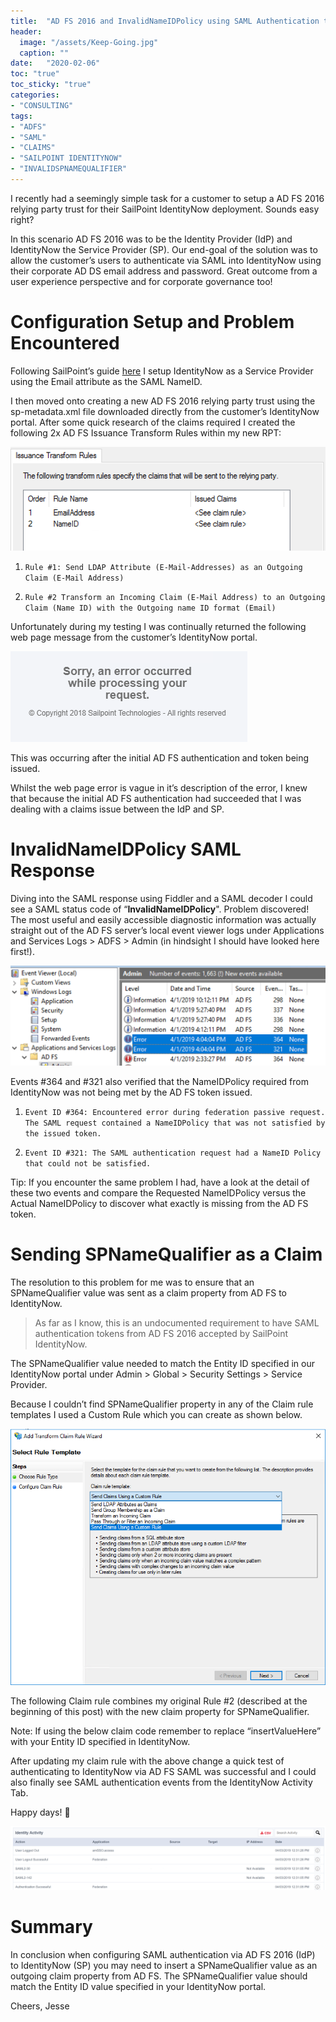```yaml
---
title:  "AD FS 2016 and InvalidNameIDPolicy using SAML Authentication to SailPoint IdentityNow"
header:
  image: "/assets/Keep-Going.jpg"
  caption: ""
date:   "2020-02-06"
toc: "true"
toc_sticky: "true"
categories: 
- "CONSULTING"
tags: 
- "ADFS"
- "SAML"
- "CLAIMS"
- "SAILPOINT IDENTITYNOW"
- "INVALIDSPNAMEQUALIFIER"
---
```

I recently had a seemingly simple task for a customer to setup a AD FS 2016 relying party trust for their SailPoint IdentityNow deployment. Sounds easy right?

In this scenario AD FS 2016 was to be the Identity Provider (IdP) and IdentityNow the Service Provider (SP). Our end-goal of the solution was to allow the customer’s users to authenticate via SAML into IdentityNow using their corporate AD DS email address and password. Great outcome from a user experience perspective and for corporate governance too!

# Configuration Setup and Problem Encountered
Following SailPoint’s guide [here][sp-guide] I setup IdentityNow as a Service Provider using the Email attribute as the SAML NameID.

I then moved onto creating a new AD FS 2016 relying party trust using the sp-metadata.xml file downloaded directly from the customer’s IdentityNow portal. After some quick research of the claims required I created the following 2x AD FS Issuance Transform Rules within my new RPT:

![Claim Issuance Rules](/assets/ClaimIssuanceRules.png)

1. `Rule #1: Send LDAP Attribute (E-Mail-Addresses) as an Outgoing Claim (E-Mail Address)`
<script src="https://gist.github.com/jesseloudon/a1770b1035e89e674427ab5a28fad99c.js"></script>

2. `Rule #2 Transform an Incoming Claim (E-Mail Address) to an Outgoing Claim (Name ID) with the Outgoing name ID format (Email)`
<script src="https://gist.github.com/jesseloudon/5abc590e4d11be89c8629fca6a816f9f.js"></script>

Unfortunately during my testing I was continually returned the following web page message from the customer’s IdentityNow portal. 

![SailpointError](/assets/SailPoint-Error.png)

This was occurring after the initial AD FS authentication and token being issued.

Whilst the web page error is vague in it’s description of the error, I knew that because the initial AD FS authentication had succeeded that I was dealing with a claims issue between the IdP and SP. 

# InvalidNameIDPolicy SAML Response
Diving into the SAML response using Fiddler and a SAML decoder I could see a SAML status code of “<b>InvalidNameIDPolicy</b>". Problem discovered! The most useful and easily accessible diagnostic information was actually straight out of the AD FS server’s local event viewer logs under Applications and Services Logs > ADFS > Admin (in hindsight I should have looked here first!).

![ADFSevents](/assets/ADFS-Events-364_321.png)

Events #364 and #321 also verified that the NameIDPolicy required from IdentityNow was not being met by the AD FS token issued.

1. `Event ID #364: Encountered error during federation passive request. The SAML request contained a NameIDPolicy that was not satisfied by the issued token.`

2. `Event ID #321: The SAML authentication request had a NameID Policy that could not be satisfied.`

Tip: If you encounter the same problem I had, have a look at the detail of these two events and compare the Requested NameIDPolicy versus the Actual NameIDPolicy to discover what exactly is missing from the AD FS token.

# Sending SPNameQualifier as a Claim
The resolution to this problem for me was to ensure that an SPNameQualifier value was sent as a claim property from AD FS to IdentityNow.

> As far as I know, this is an undocumented requirement to have SAML authentication tokens from AD FS 2016 accepted by SailPoint IdentityNow.

The SPNameQualifier value needed to match the Entity ID specified in our IdentityNow portal under Admin > Global > Security Settings > Service Provider.

Because I couldn’t find SPNameQualifier property in any of the Claim rule templates I used a Custom Rule which you can create as shown below.

![CustomClaimRule](/assets/SendClaimsUsingaCustomRule.png)

The following Claim rule combines my original Rule #2 (described at the beginning of this post) with the new claim property for SPNameQualifier.

Note: If using the below claim code remember to replace “insertValueHere” with your Entity ID specified in IdentityNow.
<script src="https://gist.github.com/jesseloudon/6b905c273466e1730f18d310be327f3c.js"></script>

After updating my claim rule with the above change a quick test of authenticating to IdentityNow via AD FS SAML was successful and I could also finally see SAML authentication events from the IdentityNow Activity Tab.

Happy days! 🙂

![IDNSAMLevents](/assets/IdentityNow-SAML-Events.png)

# Summary
In conclusion when configuring SAML authentication via AD FS 2016 (IdP) to IdentityNow (SP) you may need to insert a SPNameQualifier value as an outgoing claim property from AD FS. The SPNameQualifier value should match the Entity ID value specified in your IdentityNow portal.

Cheers, 
Jesse

[sp-guide]:https://community.sailpoint.com/docs/DOC-7131

<!--more-->